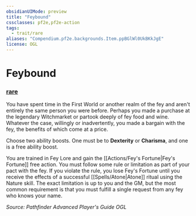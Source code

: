 ```yaml
---
obsidianUIMode: preview
title: "Feybound"
cssclasses: pf2e,pf2e-action
tags:
  - trait/rare
aliases: "Compendium.pf2e.backgrounds.Item.ppBGlWl0UkBKkJgE"
license: OGL
---
```

# Feybound

### [rare](rare "Rare Rarity Trait")






You have spent time in the First World or another realm of the fey and aren't entirely the same person you were before. Perhaps you made a purchase at the legendary Witchmarket or partook deeply of fey food and wine. Whatever the case, willingly or inadvertently, you made a bargain with the fey, the benefits of which come at a price.

Choose two ability boosts. One must be to **Dexterity** or **Charisma**, and one is a free ability boost.

You are trained in Fey Lore and gain the [[Actions/Fey's Fortune|Fey's Fortune]] free action. You must follow some rule or limitation as part of your pact with the fey. If you violate the rule, you lose Fey's Fortune until you receive the effects of a successful [[Spells/Atone|Atone]] ritual using the Nature skill. The exact limitation is up to you and the GM, but the most common requirement is that you must fulfill a single request from any fey who knows your name.

*Source: Pathfinder Advanced Player's Guide*
*OGL*